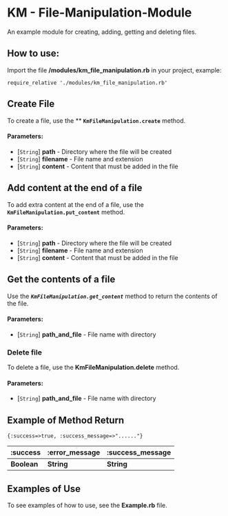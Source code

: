 # KM - File-Manipulation-Module
An example module for creating, adding, getting and deleting files.

## How to use:

Import the file **/modules/km_file_manipulation.rb** in your project, example:

    require_relative './modules/km_file_manipulation.rb'


## Create File

To create a file, use the ** **`KmFileManipulation.create`** method.

#### Parameters:

- [`String`] **path** - Directory where the file will be created
- [`String`] **filename** - File name and extension
- [`String`] **content** - Content that must be added in the file

## Add content at the end of a file

To add extra content at the end of a file, use the **`KmFileManipulation.put_content`** method.

#### Parameters:

- [`String`] **path** - Directory where the file will be created
- [`String`] **filename** - File name and extension
- [`String`] **content** - Content that must be added in the file

## Get the contents of a file

Use the ***`KmFileManipulation.get_content`*** method to return the contents of the file.

#### Parameters:

- [`String`] **path_and_file** - File name with directory

### Delete file

To delete a file, use the **KmFileManipulation.delete** method.

#### Parameters:

- [`String`] **path_and_file** - File name with directory

## Example of Method Return

    {:success=>true, :success_message=>"......"}

| :success    | :error_message | :success_message |
| ----------- | -------------- | ---------------- |
| **Boolean** | **String**     | **String**       |

## Examples of Use

To see examples of how to use, see the **Example.rb** file.